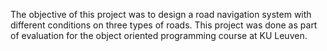 The objective of this project was to design a road navigation system with different conditions on three types of roads. 
This project was done as part of evaluation for the object oriented programming course at KU Leuven. 
